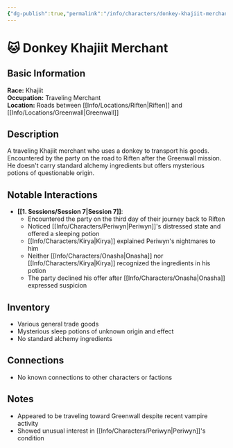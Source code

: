 ```yaml
---
{"dg-publish":true,"permalink":"/info/characters/donkey-khajiit-merchant/"}
---
```



# 🐱 Donkey Khajiit Merchant

## Basic Information
**Race:** Khajiit  
**Occupation:** Traveling Merchant  
**Location:** Roads between [[Info/Locations/Riften\|Riften]] and [[Info/Locations/Greenwall\|Greenwall]]

## Description
A traveling Khajiit merchant who uses a donkey to transport his goods. Encountered by the party on the road to Riften after the Greenwall mission. He doesn't carry standard alchemy ingredients but offers mysterious potions of questionable origin.

## Notable Interactions
- **[[1. Sessions/Session 7\|Session 7]]**: 
  - Encountered the party on the third day of their journey back to Riften
  - Noticed [[Info/Characters/Periwyn\|Periwyn]]'s distressed state and offered a sleeping potion
  - [[Info/Characters/Kirya\|Kirya]] explained Periwyn's nightmares to him
  - Neither [[Info/Characters/Onasha\|Onasha]] nor [[Info/Characters/Kirya\|Kirya]] recognized the ingredients in his potion
  - The party declined his offer after [[Info/Characters/Onasha\|Onasha]] expressed suspicion

## Inventory
- Various general trade goods
- Mysterious sleep potions of unknown origin and effect
- No standard alchemy ingredients

## Connections
- No known connections to other characters or factions

## Notes
- Appeared to be traveling toward Greenwall despite recent vampire activity
- Showed unusual interest in [[Info/Characters/Periwyn\|Periwyn]]'s condition
